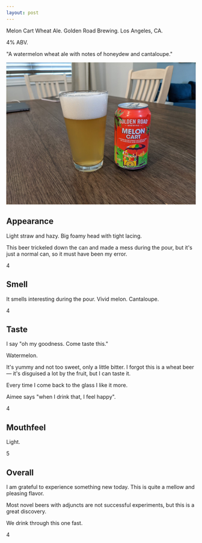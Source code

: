 ```yaml
---
layout: post
---
```

Melon Cart Wheat Ale.
Golden Road Brewing.
Los Angeles, CA.

4% ABV.

"A watermelon wheat ale with notes of honeydew and cantaloupe."

<img class="beer-photo" src="/beer/images/2021-05-06-golden-road-melon-cart-wheat-ale.jpg"/>



## Appearance

Light straw and hazy.
Big foamy head with tight lacing.

This beer trickeled down the can and made a mess during the pour,
but it's just a normal can,
so it must have been my error.

4


## Smell

It smells interesting during the pour.
Vivid melon. Cantaloupe.

4


## Taste

I say "oh my goodness. Come taste this."

Watermelon.

It's yummy and not too sweet, only a little bitter.
I forgot this is a wheat beer &mdash; it's disguised a lot by the fruit,
but I can taste it.

Every time I come back to the glass I like it more.

Aimee says "when I drink that, I feel happy".

4


## Mouthfeel

Light.

5


## Overall

I am grateful to experience something new today.
This is quite a mellow and pleasing flavor.

Most novel beers with adjuncts are not successful experiments,
but this is a great discovery.

We drink through this one fast.

4
